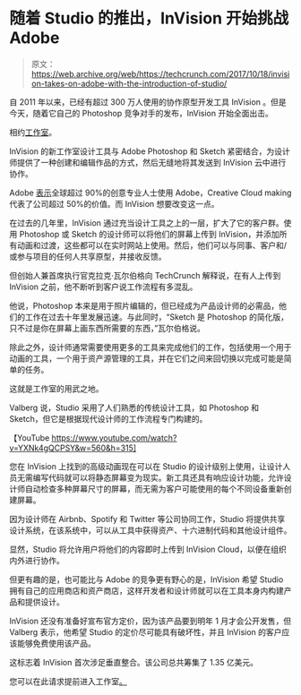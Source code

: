 # 随着 Studio  的推出，InVision 开始挑战 Adobe

> 原文：<https://web.archive.org/web/https://techcrunch.com/2017/10/18/invision-takes-on-adobe-with-the-introduction-of-studio/>

自 2011 年以来，已经有超过 300 万人使用的协作原型开发工具 InVision 。但是今天，随着它自己的 Photoshop 竞争对手的发布，InVision 开始全面出击。

相约[工作室](https://web.archive.org/web/20230227141819/https://www.invisionapp.com/studio)。

InVision 的新工作室设计工具与 Adobe Photoshop 和 Sketch 紧密结合，为设计师提供了一种创建和编辑作品的方式，然后无缝地将其发送到 InVision 云中进行协作。

Adobe [表示](https://web.archive.org/web/20230227141819/http://www.adobe.com/about-adobe/fast-facts.html)全球超过 90%的创意专业人士使用 Adobe，Creative Cloud making 代表了公司超过 50%的价值。而 InVision 想要改变这一点。

在过去的几年里，InVision 通过充当设计工具之上的一层，扩大了它的客户群。使用 Photoshop 或 Sketch 的设计师可以将他们的屏幕上传到 InVision，并添加所有动画和过渡，这些都可以在实时网站上使用。然后，他们可以与同事、客户和/或参与项目的任何人共享原型，并接收反馈。

但创始人兼首席执行官克拉克·瓦尔伯格向 TechCrunch 解释说，在有人上传到 InVision 之前，他不断听到客户说工作流程有多混乱。

他说，Photoshop 本来是用于照片编辑的，但已经成为产品设计师的必需品，他们的工作在过去十年里发展迅速。与此同时，“Sketch 是 Photoshop 的简化版，只不过是你在屏幕上画东西所需要的东西，”瓦尔伯格说。

除此之外，设计师通常需要使用更多的工具来完成他们的工作，包括使用一个用于动画的工具，一个用于资产源管理的工具，并在它们之间来回切换以完成可能是简单的任务。

这就是工作室的用武之地。

Valberg 说，Studio 采用了人们熟悉的传统设计工具，如 Photoshop 和 Sketch，但它是根据现代设计师的工作流程专门构建的。

【YouTube https://www.youtube.com/watch?v=YXNk4gQCPSY&w=560&h=315]

您在 InVision 上找到的高级动画现在可以在 Studio 的设计级别上使用，让设计人员无需编写代码就可以将静态屏幕变为现实。新工具还具有响应设计功能，允许设计师自动检查多种屏幕尺寸的屏幕，而无需为客户可能使用的每个不同设备重新创建屏幕。

因为设计师在 Airbnb、Spotify 和 Twitter 等公司协同工作，Studio 将提供共享设计系统，在该系统中，可以从工具中获得资产、十六进制代码和其他设计组件。

显然，Studio 将允许用户将他们的内容即时上传到 InVision Cloud，以便在组织内外进行协作。

但更有趣的是，也可能比与 Adobe 的竞争更有野心的是，InVision 希望 Studio 拥有自己的应用商店和资产商店，这样开发者和设计师就可以在工具本身内构建产品和提供设计。

InVision 还没有准备好宣布官方定价，因为该产品要到明年 1 月才会公开发售，但 Valberg 表示，他希望 Studio 的定价尽可能具有破坏性，并且 InVision 的客户应该能够免费使用该产品。

这标志着 InVision 首次涉足垂直整合。该公司总共筹集了 1.35 亿美元。

您可以在此请求提前进入工作室[。](https://web.archive.org/web/20230227141819/https://www.invisionapp.com/studio)